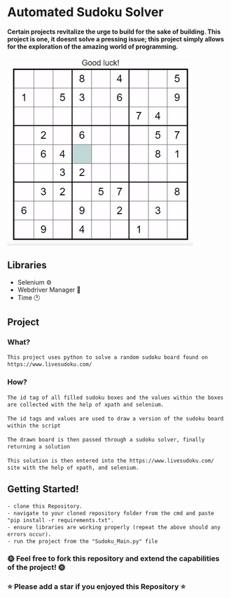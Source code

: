 # **Automated Sudoku Solver**

**Certain projects revitalize the urge to build for the sake of building. This project is one, it doesnt solve a pressing issue; this project simply allows for the exploration of the amazing world of programming.**

![](Sudoku_1.gif)

## Libraries
* Selenium :gear:
* Webdriver Manager :car:
* Time :clock1:


## Project


### What?
	
	This project uses python to solve a random sudoku board found on https://www.livesudoku.com/

### How?

	The id tag of all filled sudoku boxes and the values within the boxes are collected with the help of xpath and selenium.

	The id tags and values are used to draw a version of the sudoku board within the script

	The drawn board is then passed through a sudoku solver, finally returning a solution 

	This solution is then entered into the https://www.livesudoku.com/ site with the help of xpath, and selenium.
	
	
## Getting Started!
	
	- clone this Repository.
	- navigate to your cloned repository folder from the cmd and paste "pip install -r requirements.txt".
	- ensure libraries are working properly (repeat the above should any errors occur).
	- run the project from the "Sudoku_Main.py" file

### **:sun_with_face: Feel free to fork this repository and extend the capabilities of the project! :sun_with_face:**
### **:star: Please add a star if you enjoyed this Repository :star:**	
